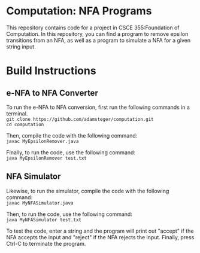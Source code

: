 # Computation: NFA Programs

This repository contains code for a project in CSCE 355:Foundation of Computation.  In this repository, you can find a program to remove epsilon transitions from an NFA, as well as a program to simulate a NFA for a given string input.

# Build Instructions
## e-NFA to NFA Converter
To run the e-NFA to NFA conversion, first run the following commands in a terminal.
<br>  `git clone https://github.com/adamsteger/computation.git`
<br>  `cd computation`
  
Then, compile the code with the following command:
<br>  `javac MyEpsilonRemover.java`
  
Finally, to run the code, use the following command:
<br>  `java MyEpsilonRemover test.txt`

## NFA Simulator 
Likewise, to run the simulator, compile the code with the following command:
<br>  `javac MyNFASimulator.java`
  
Then, to run the code, use the following command:
<br>  `java MyNFASimulator test.txt`

To test the code, enter a string and the program will print out "accept" if the NFA accepts the input and "reject" if the NFA rejects the input. Finally, press Ctrl-C to terminate the program.

